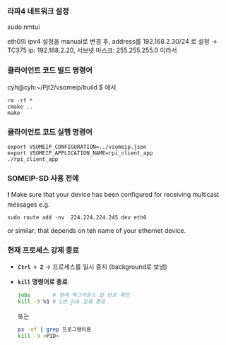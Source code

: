 ### 라파4 네트워크 설정

sudo nmtui

eth0의 ipv4 설정을 manual로 변경 후, address를 192.168.2.30/24 로 설정
→ TC375 ip: 192.168.2.20, 서브넷 마스크: 255.255.255.0 이라서

### 클라이언트 코드 빌드 명령어

cyh@cyh:~/Pjt2/vsomeip/build $ 에서

```
rm -rf *
cmake ..
make
```

### 클라이언트 코드 실행 명령어

```
export VSOMEIP_CONFIGURATION=../vsomeip.json
export VSOMEIP_APPLICATION_NAME=rpi_client_app
./rpi_client_app
```

### SOMEIP-SD 사용 전에
❗ Make sure that your device has been configured for receiving multicast messages
e.g.
```
sudo route add -nv  224.224.224.245 dev eth0
```
or similar; that depends on teh name of your ethernet device.

### 현재 프로세스 강제 종료

- **`Ctrl + Z`** → 프로세스를 일시 중지 (background로 보냄)
- **`kill` 명령어로 종료**
    
    ```bash
    jobs       # 현재 백그라운드 잡 번호 확인
    kill -9 %1 # 1번 job 강제 종료
    ```
    
    또는
    
    ```bash
    ps -ef | grep 프로그램이름
    kill -9 <PID>
    ```
